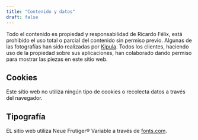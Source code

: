```yaml
---
title: "Contenido y datos"
draft: false
---
```


Todo el contenido es propiedad y responsabilidad de Ricardo Félix, está prohibido el uso total o parcial del contenido sin permiso previo. Algunas de las fotografías han sido realizadas por [Kipula](https://kipulastudio.eus). Todos los clientes, haciendo uso de la propiedad sobre sus aplicaciones, han colaborado dando permiso para mostrar las piezas en este sitio web.

## Cookies
Este sítio web no utiliza ningún tipo de cookies o recolecta datos a través del navegador.

## Tipografía

EL sitio web utiliza Neue Frutiger® Variable a través de [fonts.com](https://www.fonts.com/font/linotype/neue-frutiger-variable).